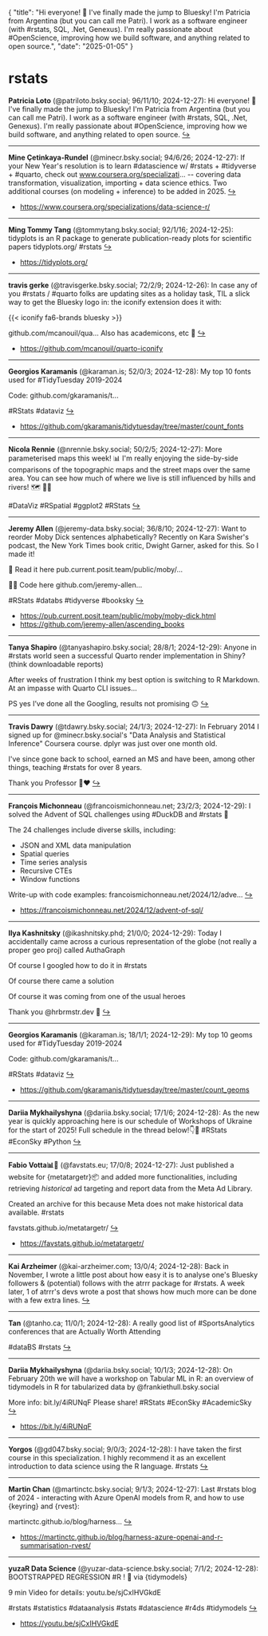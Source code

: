 {
  "title": "Hi everyone! 👋 I've finally made the jump to Bluesky! I'm Patricia from Argentina (but you can call me Patri). I work as a software engineer (with #rstats, SQL, .Net, Genexus). I'm really passionate about #OpenScience, improving how we build software, and anything related to open source.",
  "date": "2025-01-05"
}

# rstats

**Patricia Loto** (@patriloto.bsky.social; 96/11/10; 2024-12-27): Hi everyone! 👋 I've finally made the jump to Bluesky! I'm Patricia from Argentina (but you can call me Patri). I work as a software engineer (with #rstats, SQL, .Net, Genexus). I'm really passionate about #OpenScience, improving how we build software, and anything related to open source.  [&#8618;](https://bsky.app/profile/patriloto.bsky.social/post/3lecwilxlxc2j)

---

**Mine Çetinkaya-Rundel** (@minecr.bsky.social; 94/6/26; 2024-12-27): If your New Year's resolution is to learn #datascience w/ #rstats + #tidyverse + #quarto, check out www.coursera.org/specializati... -- covering data transformation, visualization, importing + data science ethics. Two additional courses (on modeling + inference) to be added in 2025.  [&#8618;](https://bsky.app/profile/minecr.bsky.social/post/3lecqllb3v22v)

- <https://www.coursera.org/specializations/data-science-r/>

---

**Ming Tommy Tang** (@tommytang.bsky.social; 92/1/16; 2024-12-25): tidyplots is an R package to generate publication-ready plots for scientific papers tidyplots.org/ #rstats  [&#8618;](https://bsky.app/profile/tommytang.bsky.social/post/3le5757s4sf2n)

- <https://tidyplots.org/>

---

**travis gerke** (@travisgerke.bsky.social; 72/2/9; 2024-12-26): In case any of you #rstats / #quarto folks are updating sites as a holiday task, TIL a slick way to get the Bluesky logo in: the iconify extension does it with: 

{{&lt; iconify fa6-brands bluesky &gt;}} 

github.com/mcanouil/qua...
Also has academicons, etc 🎉  [&#8618;](https://bsky.app/profile/travisgerke.bsky.social/post/3leacru7te22p)

- <https://github.com/mcanouil/quarto-iconify>

---

**Georgios Karamanis** (@karaman.is; 52/0/3; 2024-12-28): My top 10 fonts used for #TidyTuesday 2019-2024

Code: github.com/gkaramanis/t...

#RStats #dataviz  [&#8618;](https://bsky.app/profile/karaman.is/post/3leet5jdynk2m)

- <https://github.com/gkaramanis/tidytuesday/tree/master/count_fonts>

---

**Nicola Rennie** (@nrennie.bsky.social; 50/2/5; 2024-12-27): More parameterised maps this week! 📊 I'm really enjoying the side-by-side comparisons of the topographic maps and the street maps over the same area. You can see how much of where we live is still influenced by hills and rivers! 🗺️ 🚵‍♀️

#DataViz #RSpatial #ggplot2 #RStats  [&#8618;](https://bsky.app/profile/nrennie.bsky.social/post/3lec4bc2sp22p)

---

**Jeremy Allen** (@jeremy-data.bsky.social; 36/8/10; 2024-12-27): Want to reorder Moby Dick sentences alphabetically? Recently on Kara Swisher's podcast, the New York Times book critic, Dwight Garner, asked for this. So I made it!

📖 Read it here pub.current.posit.team/public/moby/...

👨‍💻 Code here github.com/jeremy-allen...

#RStats #databs #tidyverse #booksky  [&#8618;](https://bsky.app/profile/jeremy-data.bsky.social/post/3lecsqqb65c2h)

- <https://pub.current.posit.team/public/moby/moby-dick.html>
- <https://github.com/jeremy-allen/ascending_books>

---

**Tanya Shapiro** (@tanyashapiro.bsky.social; 28/8/1; 2024-12-29): Anyone in #rstats world seen a successful Quarto render implementation in Shiny? (think downloadable reports)

After weeks of frustration I think my best option is switching to R Markdown. At an impasse with Quarto CLI issues…

PS yes I’ve done all the Googling, results not promising 🙃  [&#8618;](https://bsky.app/profile/tanyashapiro.bsky.social/post/3lefzmrotw22h)

---

**Travis Dawry** (@tdawry.bsky.social; 24/1/3; 2024-12-27): In February 2014 I signed up for @minecr.bsky.social's "Data Analysis and Statistical Inference" Coursera course. dplyr was just over one month old.

I've since gone back to school, earned an MS and have been, among other things, teaching #rstats for over 8 years.

Thank you Professor 🙏❤️  [&#8618;](https://bsky.app/profile/tdawry.bsky.social/post/3lecvxdf35222)

---

**François Michonneau** (@francoismichonneau.net; 23/2/3; 2024-12-29): I solved the Advent of SQL challenges using  #DuckDB and #rstats 🎄 

The 24 challenges include diverse skills, including:
- JSON and XML data manipulation
- Spatial queries
- Time series analysis
- Recursive CTEs
- Window functions

Write-up with code examples: francoismichonneau.net/2024/12/adve...  [&#8618;](https://bsky.app/profile/francoismichonneau.net/post/3legluhzpzs2j)

- <https://francoismichonneau.net/2024/12/advent-of-sql/>

---

**Ilya Kashnitsky** (@ikashnitsky.phd; 21/0/0; 2024-12-29): Today I accidentally came across a curious representation of the globe (not really a proper geo proj) called AuthaGraph

Of course I googled how to do it in #rstats

Of course there came a solution

Of course it was coming from one of the usual heroes

Thank you @hrbrmstr.dev 🤗  [&#8618;](https://bsky.app/profile/ikashnitsky.phd/post/3legli3rzzs2k)

---

**Georgios Karamanis** (@karaman.is; 18/1/1; 2024-12-29): My top 10 geoms used for #TidyTuesday 2019-2024

Code: github.com/gkaramanis/t...

#RStats #dataviz  [&#8618;](https://bsky.app/profile/karaman.is/post/3legru4eet22a)

- <https://github.com/gkaramanis/tidytuesday/tree/master/count_geoms>

---

**Dariia Mykhailyshyna** (@dariia.bsky.social; 17/1/6; 2024-12-28): As the new year is quickly approaching here is our schedule of Workshops of Ukraine for the start of 2025!
Full schedule in the thread below!👇🧵
#RStats #EconSky #Python  [&#8618;](https://bsky.app/profile/dariia.bsky.social/post/3leekyya2rs2p)

---

**Fabio Votta📊🐧** (@favstats.eu; 17/0/8; 2024-12-27): Just published a website for {metatargetr}📦 and added more functionalities, including retrieving *historical* ad targeting and report data from the Meta Ad Library.

Created an archive for this because Meta does not make historical data available. #rstats

favstats.github.io/metatargetr/  [&#8618;](https://bsky.app/profile/favstats.eu/post/3lebzgq4fps2d)

- <https://favstats.github.io/metatargetr/>

---

**Kai Arzheimer** (@kai-arzheimer.com; 13/0/4; 2024-12-28): Back in November, I wrote a little post about how easy it is to analyse one's Bluesky followers & (potential) follows with the atrrr package for #rstats. A week later, 1 of atrrr's devs wrote a post that shows how much more can be done with a few extra lines.  [&#8618;](https://bsky.app/profile/kai-arzheimer.com/post/3leehvkuv462m)

---

**Tan** (@tanho.ca; 11/0/1; 2024-12-28): A really good list of #SportsAnalytics conferences that are Actually Worth Attending

#dataBS #rstats  [&#8618;](https://bsky.app/profile/tanho.ca/post/3ledaqcznuc23)

---

**Dariia Mykhailyshyna** (@dariia.bsky.social; 10/1/3; 2024-12-28): On February 20th we will have a workshop on Tabular ML in R: an overview of tidymodels in R for tabularized data by @frankiethull.bsky.social 
 
More info: bit.ly/4iRUNqF
Please share!
#RStats #EconSky #AcademicSky  [&#8618;](https://bsky.app/profile/dariia.bsky.social/post/3leekzvfeyk2p)

- <https://bit.ly/4iRUNqF>

---

**Yorgos** (@gd047.bsky.social; 9/0/3; 2024-12-28): I have taken the first course in this specialization. I highly recommend it as an excellent introduction to data science using the R language. #rstats  [&#8618;](https://bsky.app/profile/gd047.bsky.social/post/3leewqlqq222x)

---

**Martin Chan** (@martinctc.bsky.social; 9/1/3; 2024-12-27): Last #rstats blog of 2024 - interacting with Azure OpenAI models from R, and how to use {keyring} and {rvest}:

martinctc.github.io/blog/harness...  [&#8618;](https://bsky.app/profile/martinctc.bsky.social/post/3lecdknmoxs27)

- <https://martinctc.github.io/blog/harness-azure-openai-and-r-summarisation-rvest/>

---

**yuzaR Data Science** (@yuzar-data-science.bsky.social; 7/1/2; 2024-12-28): BOOTSTRAPPED REGRESSION #R ! 💪 via {tidymodels} 

9 min Video for details: youtu.be/sjCxIHVGkdE

#rstats #statistics #dataanalysis #stats #datascience #r4ds #tidymodels  [&#8618;](https://bsky.app/profile/yuzar-data-science.bsky.social/post/3lee5ddv6h22n)

- <https://youtu.be/sjCxIHVGkdE>

